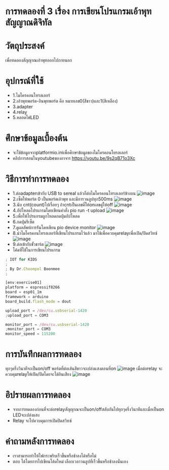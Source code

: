 # การทดลองที่ 3 เรื่อง การเขียนโปรแกรมเอ้าพุทสัญญาณดิจิทัล


# วัตถุประสงค์
เพื่อทดลองสัญญาณเอ้าพุทออกไปภายนอก

# อุปกรณ์ที่ใช้
* 1.ไมโครคอนโทรลเลอร์
* 2.เอ้าพุทพอร์ต-อินพุทพอร์ต คือ หมายเลข0(สีขาว)และ1(สีเหลือง)
* 3.adapter
* 4.relay
* 5.หลอดไฟLED

# ศึกษาข้อมูลเบื้องต้น
* จะใช้ข้อมูลจากplatformio.iniเพื่อศึกษาข้อมูลของไมโครคอนโทรลเลอร์
* คลิปการสอนในyoutubeของอาจาร https://youtu.be/9s2qB71o3Xc

# วิธีการทำการทดลอง
* 1.ต่อadapterเข้ากับ USB to sereal แล้วก็ต่อไมโครคอนโทรลเลอร์ข้างบน
 ![image](https://user-images.githubusercontent.com/80879678/112155062-8517d480-8c17-11eb-9d98-1142280b8d57.jpg)
* 2.เซ็ตให้พอร์ต 0 เป็นพอร์ตเอ้าพุท และมีการวนลูปทุก500ms
 ![image](https://user-images.githubusercontent.com/80879678/112155294-bc868100-8c17-11eb-8a6a-c3d2956f1f37.jpg)
* 3.นับ cnt(count)ไปเรื่อยๆ ถ้าcntเป็นเลขคี่ให้onเลขคู่ให้off 
 ![image](https://user-images.githubusercontent.com/80879678/112155343-cc05ca00-8c17-11eb-8a51-b1c21b9b851e.jpg)
* 4.อัปโหลดโปรแกรมโดยเขียนคำสั่ง pio run -t upload
 ![image](https://user-images.githubusercontent.com/80879678/112155404-daec7c80-8c17-11eb-8cd7-b36f0462bb6b.jpg)
* 5.เพื่อให้โปรแกรมถูกโหลดกดปุ่มอัปโหลด
* 6.กดปุ่มรีเซ็ต
 * 7.ดูผลลัพท์การรันโดยเขียน pio device monitor
 ![image](https://user-images.githubusercontent.com/80879678/112155485-edff4c80-8c17-11eb-9a36-fa88113ce316.jpg)
* 8.นำไมโครคอนโทรลเลอร์ที่เขียนโปรแกรมไว้แล้ว มาใช้เพื่อควบคุมrelayเพื่อเปิด/ปิดสวิทซ์
 ![image](https://user-images.githubusercontent.com/80879678/112156989-5a2e8000-8c19-11eb-8857-caf1f8547aa4.jpg)
* 9.ต่อเข้ากับขั้วชาร์ต
 ![image](https://user-images.githubusercontent.com/80879678/112157082-6c102300-8c19-11eb-8eae-e7906c577dfb.jpg)
* โค้ดที่ใช้ในการเขียนโปรแกรม
 ```javascript
 ; IOT for KIDS
;
; By Dr.Choompol Boonmee
; 

[env:exercise01]
platform = espressif8266
board = esp01_1m
framework = arduino
board_build.flash_mode = dout

upload_port = /dev/cu.usbserial-1420
;upload_port = COM3

monitor_port = /dev/cu.usbserial-1420
;monitor_port = COM3
monitor_speed = 115200
```
# การบันทึกผลการทดลอง
ทุกๆครึ่งวินาทีจะเป็นon/off
พอร์ตที่ต่อเส้นสีขาวจะเปล่งแสงตอนที่on
![image](https://user-images.githubusercontent.com/80879678/112155642-1424ec80-8c18-11eb-999a-79c9768e7b1b.jpg)
เมื่อต่อrelay จะควบคุมrelayให้เปิด/ปิดโดยจะได้ยินเสียง
![image](https://user-images.githubusercontent.com/80879678/112157082-6c102300-8c19-11eb-8eae-e7906c577dfb.jpg)

# อิปรายผลการทดลอง
* จากการทดลองก่อนที่จะต่อrelayสัญญาณจะเป็นon/offสลับกันไปทุกๆครึ่งวินาทีและเมื่อเป็นon LEDจะเปล่งแสง
* Relay จะไปควบคุมการเปิดปิดสวิทซ์

# คำถามหลังการทดลอง
* เราสามารถทำให้ไฟกระพริบเร็วขึ้นหรือช้าลงได้หรือไม่
* ตอบ ได้โดยการไปเขียนโค้ดใหม่ เลือกเวลาวนลูปที่เร็วขึ้นหรือช้าลงนั่นเอง
